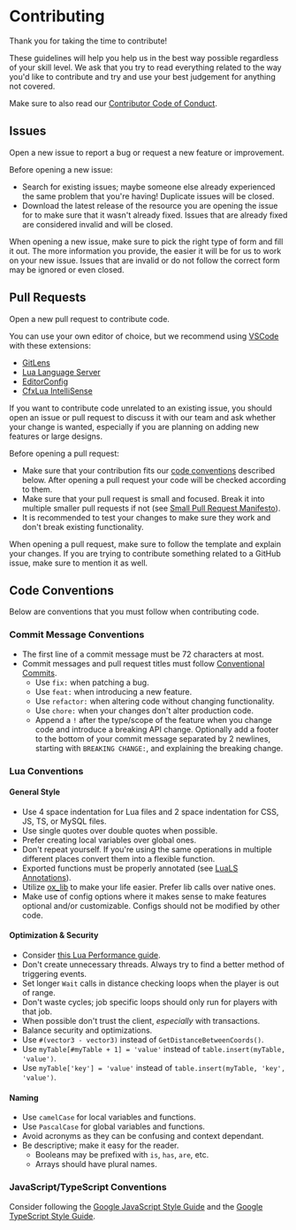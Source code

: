 # Contributing

Thank you for taking the time to contribute!

These guidelines will help you help us in the best way possible regardless of your skill level. We ask that you try to read everything related to the way you'd like to contribute and try and use your best judgement for anything not covered.

Make sure to also read our [Contributor Code of Conduct](./CODE_OF_CONDUCT.md).

## Issues

Open a new issue to report a bug or request a new feature or improvement.

Before opening a new issue:

- Search for existing issues; maybe someone else already experienced the same problem that you're having! Duplicate issues will be closed.
- Download the latest release of the resource you are opening the issue for to make sure that it wasn't already fixed. Issues that are already fixed are considered invalid and will be closed.

When opening a new issue, make sure to pick the right type of form and fill it out. The more information you provide, the easier it will be for us to work on your new issue. Issues that are invalid or do not follow the correct form may be ignored or even closed.

## Pull Requests

Open a new pull request to contribute code.

You can use your own editor of choice, but we recommend using [VSCode](https://code.visualstudio.com/) with these extensions:

- [GitLens](https://marketplace.visualstudio.com/items?itemName=eamodio.gitlens)
- [Lua Language Server](https://marketplace.visualstudio.com/items?itemName=sumneko.lua)
- [EditorConfig](https://marketplace.visualstudio.com/items?itemName=EditorConfig.EditorConfig)
- [CfxLua IntelliSense](https://marketplace.visualstudio.com/items?itemName=overextended.cfxlua-vscode)

If you want to contribute code unrelated to an existing issue, you should open an issue or pull request to discuss it with our team and ask whether your change is wanted, especially if you are planning on adding new features or large designs.

Before opening a pull request:

- Make sure that your contribution fits our [code conventions](#code-conventions) described below. After opening a pull request your code will be checked according to them.
- Make sure that your pull request is small and focused. Break it into multiple smaller pull requests if not (see [Small Pull Request Manifesto](https://github.com/PlaytikaOSS/small-pull-request-manifesto)).
- It is recommended to test your changes to make sure they work and don't break existing functionality.

When opening a pull request, make sure to follow the template and explain your changes. If you are trying to contribute something related to a GitHub issue, make sure to mention it as well.

## Code Conventions

Below are conventions that you must follow when contributing code.

### Commit Message Conventions

- The first line of a commit message must be 72 characters at most.
- Commit messages and pull request titles must follow [Conventional Commits](https://www.conventionalcommits.org/en/v1.0.0/).
  - Use `fix:` when patching a bug.
  - Use `feat:` when introducing a new feature.
  - Use `refactor:` when altering code without changing functionality.
  - Use `chore:` when your changes don't alter production code.
  - Append a `!` after the type/scope of the feature when you change code and introduce a breaking API change. Optionally add a footer to the bottom of your commit message separated by 2 newlines, starting with `BREAKING CHANGE:`, and explaining the breaking change.

### Lua Conventions

#### General Style

- Use 4 space indentation for Lua files and 2 space indentation for CSS, JS, TS, or MySQL files.
- Use single quotes over double quotes when possible.
- Prefer creating local variables over global ones.
- Don't repeat yourself. If you're using the same operations in multiple different places convert them into a flexible function.
- Exported functions must be properly annotated (see [LuaLS Annotations](https://luals.github.io/wiki/annotations/)).
- Utilize [ox_lib](https://overextended.dev/ox_lib) to make your life easier. Prefer lib calls over native ones.
- Make use of config options where it makes sense to make features optional and/or customizable. Configs should not be modified by other code.

#### Optimization & Security

- Consider [this Lua Performance guide](https://springrts.com/wiki/Lua_Performance).
- Don't create unnecessary threads. Always try to find a better method of triggering events.
- Set longer `Wait` calls in distance checking loops when the player is out of range.
- Don't waste cycles; job specific loops should only run for players with that job.
- When possible don't trust the client, *especially* with transactions.
- Balance security and optimizations.
- Use `#(vector3 - vector3)` instead of `GetDistanceBetweenCoords()`.
- Use `myTable[#myTable + 1] = 'value'` instead of `table.insert(myTable, 'value')`.
- Use `myTable['key'] = 'value'` instead of `table.insert(myTable, 'key', 'value')`.

#### Naming

- Use `camelCase` for local variables and functions.
- Use `PascalCase` for global variables and functions.
- Avoid acronyms as they can be confusing and context dependant.
- Be descriptive; make it easy for the reader.
  - Booleans may be prefixed with `is`, `has`, `are`, etc.
  - Arrays should have plural names.

### JavaScript/TypeScript Conventions

Consider following the [Google JavaScript Style Guide](https://google.github.io/styleguide/jsguide.html) and the [Google TypeScript Style Guide](https://google.github.io/styleguide/tsguide.html).